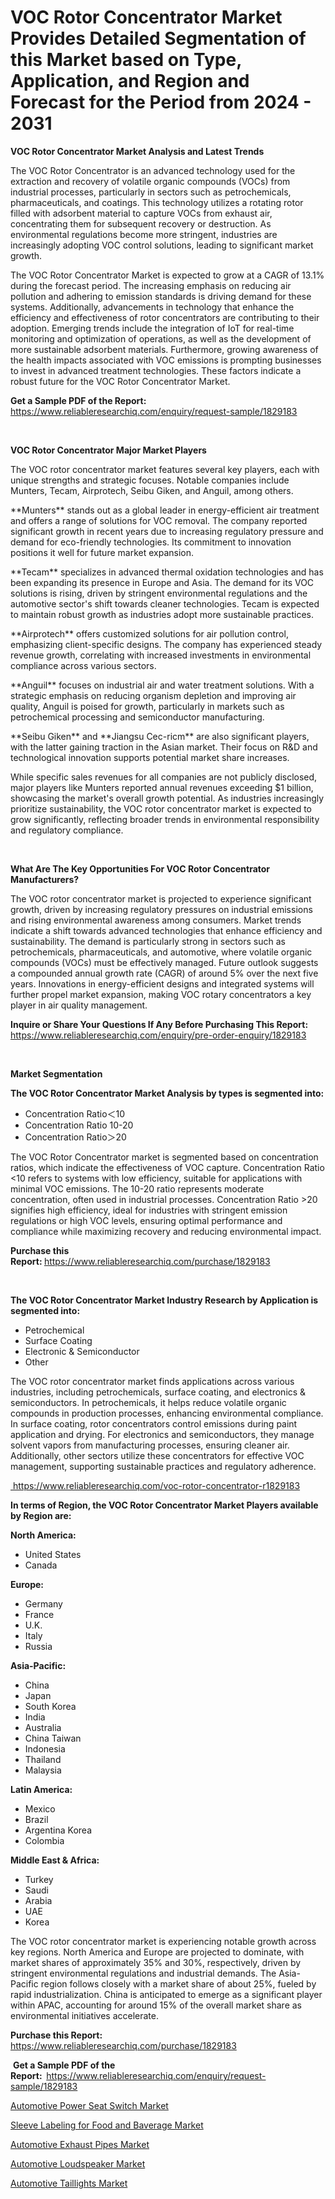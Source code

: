 <p><h1>VOC Rotor Concentrator Market Provides Detailed Segmentation of this Market based on Type, Application, and Region and Forecast for the Period from 2024 - 2031</h1></p><p><strong>VOC Rotor Concentrator Market Analysis and Latest Trends</strong></p>
<p><p>The VOC Rotor Concentrator is an advanced technology used for the extraction and recovery of volatile organic compounds (VOCs) from industrial processes, particularly in sectors such as petrochemicals, pharmaceuticals, and coatings. This technology utilizes a rotating rotor filled with adsorbent material to capture VOCs from exhaust air, concentrating them for subsequent recovery or destruction. As environmental regulations become more stringent, industries are increasingly adopting VOC control solutions, leading to significant market growth.</p><p>The VOC Rotor Concentrator Market is expected to grow at a CAGR of 13.1% during the forecast period. The increasing emphasis on reducing air pollution and adhering to emission standards is driving demand for these systems. Additionally, advancements in technology that enhance the efficiency and effectiveness of rotor concentrators are contributing to their adoption. Emerging trends include the integration of IoT for real-time monitoring and optimization of operations, as well as the development of more sustainable adsorbent materials. Furthermore, growing awareness of the health impacts associated with VOC emissions is prompting businesses to invest in advanced treatment technologies. These factors indicate a robust future for the VOC Rotor Concentrator Market.</p></p>
<p><strong>Get a Sample PDF of the Report:&nbsp;</strong> <a href="https://www.reliableresearchiq.com/enquiry/request-sample/1829183?utm_campaign=1578&utm_medium=2&utm_source=Github&utm_content=ia&utm_term=15102024&utm_id=voc-rotor-concentrator">https://www.reliableresearchiq.com/enquiry/request-sample/1829183</a></p>
<p>&nbsp;</p>
<p><strong>VOC Rotor Concentrator Major Market Players</strong></p>
<p><p>The VOC rotor concentrator market features several key players, each with unique strengths and strategic focuses. Notable companies include Munters, Tecam, Airprotech, Seibu Giken, and Anguil, among others. </p><p>**Munters** stands out as a global leader in energy-efficient air treatment and offers a range of solutions for VOC removal. The company reported significant growth in recent years due to increasing regulatory pressure and demand for eco-friendly technologies. Its commitment to innovation positions it well for future market expansion.</p><p>**Tecam** specializes in advanced thermal oxidation technologies and has been expanding its presence in Europe and Asia. The demand for its VOC solutions is rising, driven by stringent environmental regulations and the automotive sector's shift towards cleaner technologies. Tecam is expected to maintain robust growth as industries adopt more sustainable practices.</p><p>**Airprotech** offers customized solutions for air pollution control, emphasizing client-specific designs. The company has experienced steady revenue growth, correlating with increased investments in environmental compliance across various sectors.</p><p>**Anguil** focuses on industrial air and water treatment solutions. With a strategic emphasis on reducing organism depletion and improving air quality, Anguil is poised for growth, particularly in markets such as petrochemical processing and semiconductor manufacturing.</p><p>**Seibu Giken** and **Jiangsu Cec-ricm** are also significant players, with the latter gaining traction in the Asian market. Their focus on R&D and technological innovation supports potential market share increases.</p><p>While specific sales revenues for all companies are not publicly disclosed, major players like Munters reported annual revenues exceeding $1 billion, showcasing the market's overall growth potential. As industries increasingly prioritize sustainability, the VOC rotor concentrator market is expected to grow significantly, reflecting broader trends in environmental responsibility and regulatory compliance.</p></p>
<p>&nbsp;</p>
<p><strong>What Are The Key Opportunities For VOC Rotor Concentrator Manufacturers?</strong></p>
<p><p>The VOC rotor concentrator market is projected to experience significant growth, driven by increasing regulatory pressures on industrial emissions and rising environmental awareness among consumers. Market trends indicate a shift towards advanced technologies that enhance efficiency and sustainability. The demand is particularly strong in sectors such as petrochemicals, pharmaceuticals, and automotive, where volatile organic compounds (VOCs) must be effectively managed. Future outlook suggests a compounded annual growth rate (CAGR) of around 5% over the next five years. Innovations in energy-efficient designs and integrated systems will further propel market expansion, making VOC rotary concentrators a key player in air quality management.</p></p>
<p><strong>Inquire or Share Your Questions If Any Before Purchasing This Report:</strong> <a href="https://www.reliableresearchiq.com/enquiry/pre-order-enquiry/1829183?utm_campaign=1578&utm_medium=2&utm_source=Github&utm_content=ia&utm_term=15102024&utm_id=voc-rotor-concentrator">https://www.reliableresearchiq.com/enquiry/pre-order-enquiry/1829183</a></p>
<p>&nbsp;</p>
<p><strong>Market Segmentation</strong></p>
<p><strong>The VOC Rotor Concentrator Market Analysis by types is segmented into:</strong></p>
<p><ul><li>Concentration Ratio＜10</li><li>Concentration Ratio 10-20</li><li>Concentration Ratio＞20</li></ul></p>
<p><p>The VOC Rotor Concentrator market is segmented based on concentration ratios, which indicate the effectiveness of VOC capture. Concentration Ratio <10 refers to systems with low efficiency, suitable for applications with minimal VOC emissions. The 10-20 ratio represents moderate concentration, often used in industrial processes. Concentration Ratio >20 signifies high efficiency, ideal for industries with stringent emission regulations or high VOC levels, ensuring optimal performance and compliance while maximizing recovery and reducing environmental impact.</p></p>
<p><strong>Purchase this Report:&nbsp;</strong><a href="https://www.reliableresearchiq.com/purchase/1829183?utm_campaign=1578&utm_medium=2&utm_source=Github&utm_content=ia&utm_term=15102024&utm_id=voc-rotor-concentrator">https://www.reliableresearchiq.com/purchase/1829183</a></p>
<p>&nbsp;</p>
<p><strong>The VOC Rotor Concentrator Market Industry Research by Application is segmented into:</strong></p>
<p><ul><li>Petrochemical</li><li>Surface Coating</li><li>Electronic & Semiconductor</li><li>Other</li></ul></p>
<p><p>The VOC rotor concentrator market finds applications across various industries, including petrochemicals, surface coating, and electronics & semiconductors. In petrochemicals, it helps reduce volatile organic compounds in production processes, enhancing environmental compliance. In surface coating, rotor concentrators control emissions during paint application and drying. For electronics and semiconductors, they manage solvent vapors from manufacturing processes, ensuring cleaner air. Additionally, other sectors utilize these concentrators for effective VOC management, supporting sustainable practices and regulatory adherence.</p></p>
<p><a href="https://www.reliableresearchiq.com/voc-rotor-concentrator-r1829183?utm_campaign=1578&utm_medium=2&utm_source=Github&utm_content=ia&utm_term=15102024&utm_id=voc-rotor-concentrator">&nbsp;https://www.reliableresearchiq.com/voc-rotor-concentrator-r1829183</a></p>
<p><strong>In terms of Region, the VOC Rotor Concentrator Market Players available by Region are:</strong></p>
<p>
    <p> <strong> North America: </strong>
        <ul>
            <li>United States</li>
            <li>Canada</li>
        </ul>
        </p> 
    <p> <strong> Europe: </strong>
        <ul>
            <li>Germany</li>
            <li>France</li>
            <li>U.K.</li>
            <li>Italy</li>
            <li>Russia</li>
        </ul>
        </p> 
    <p> <strong> Asia-Pacific: </strong>
        <ul>
            <li>China</li>
            <li>Japan</li>
            <li>South Korea</li>
            <li>India</li>
            <li>Australia</li>
            <li>China Taiwan</li>
            <li>Indonesia</li>
            <li>Thailand</li>
            <li>Malaysia</li>
        </ul>
        </p> 
    <p> <strong> Latin America: </strong>
        <ul>
            <li>Mexico</li>
            <li>Brazil</li>
            <li>Argentina Korea</li>
            <li>Colombia</li>
        </ul>
        </p> 
    <p> <strong> Middle East & Africa: </strong>
        <ul>
            <li>Turkey</li>
            <li>Saudi</li>
            <li>Arabia</li>
            <li>UAE</li>
            <li>Korea</li>
        </ul>
    </p>
    </p>
<p><p>The VOC rotor concentrator market is experiencing notable growth across key regions. North America and Europe are projected to dominate, with market shares of approximately 35% and 30%, respectively, driven by stringent environmental regulations and industrial demands. The Asia-Pacific region follows closely with a market share of about 25%, fueled by rapid industrialization. China is anticipated to emerge as a significant player within APAC, accounting for around 15% of the overall market share as environmental initiatives accelerate.</p></p>
<p><strong>Purchase this Report: </strong><a href="https://www.reliableresearchiq.com/purchase/1829183?utm_campaign=1578&utm_medium=2&utm_source=Github&utm_content=ia&utm_term=15102024&utm_id=voc-rotor-concentrator">https://www.reliableresearchiq.com/purchase/1829183</a></p>
<p>&nbsp;<strong>Get a Sample PDF of the Report:&nbsp;&nbsp;</strong><a href="https://www.reliableresearchiq.com/enquiry/request-sample/1829183?utm_campaign=1578&utm_medium=2&utm_source=Github&utm_content=ia&utm_term=15102024&utm_id=voc-rotor-concentrator">https://www.reliableresearchiq.com/enquiry/request-sample/1829183</a></p>
<p><strong></strong></p>
<p><p><a href="https://www.linkedin.com/pulse/automotive-power-seat-switch-market-industry-trends-forecast-agapc?utm_campaign=1578&utm_medium=2&utm_source=Github&utm_content=ia&utm_term=15102024&utm_id=voc-rotor-concentrator">Automotive Power Seat Switch Market</a></p><p><a href="https://github.com/SamiaChowdhury801/Market-Research-Report-List-1/blob/main/sleeve-labeling-for-food-and-baverage-market.md?utm_campaign=1578&utm_medium=2&utm_source=Github&utm_content=ia&utm_term=15102024&utm_id=voc-rotor-concentrator">Sleeve Labeling for Food and Baverage Market</a></p><p><a href="https://www.linkedin.com/pulse/automotive-exhaust-pipes-revenue-growth-report-2024-lm3vc?utm_campaign=1578&utm_medium=2&utm_source=Github&utm_content=ia&utm_term=15102024&utm_id=voc-rotor-concentrator">Automotive Exhaust Pipes Market</a></p><p><a href="https://www.linkedin.com/pulse/automotive-loudspeaker-market-global-insights-regional-x0gac?utm_campaign=1578&utm_medium=2&utm_source=Github&utm_content=ia&utm_term=15102024&utm_id=voc-rotor-concentrator">Automotive Loudspeaker Market</a></p><p><a href="https://www.linkedin.com/pulse/automotive-taillights-market-outlook-share-analysis--msroc?utm_campaign=1578&utm_medium=2&utm_source=Github&utm_content=ia&utm_term=15102024&utm_id=voc-rotor-concentrator">Automotive Taillights Market</a></p></p>